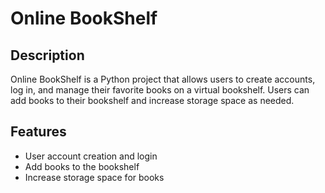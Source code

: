 # Online BookShelf

## Description

Online BookShelf is a Python project that allows users to create accounts, log in, and manage their favorite books on a virtual bookshelf. Users can add books to their bookshelf and increase storage space as needed.

## Features

- User account creation and login
- Add books to the bookshelf
- Increase storage space for books
